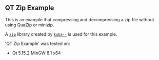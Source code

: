 QT Zip Example
--------------

This is an example that compressing and decompressing a zip file without using QuaZip or minizip.

A [`zip`](https://github.com/kuba--/zip) library created by [`kuba--`](https://github.com/kuba--) is used for this example.

'QT Zip Example' was tested on:
- Qt 5.15.2 MinGW 8.1 x64
